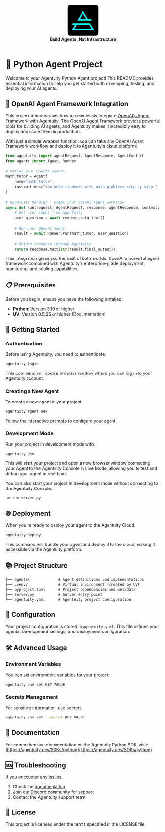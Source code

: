 <div align="center">
    <img src="https://raw.githubusercontent.com/agentuity/cli/refs/heads/main/.github/Agentuity.png" alt="Agentuity" width="100"/> <br/>
    <strong>Build Agents, Not Infrastructure</strong> <br/>
<br />
</div>

# 🤖 Python Agent Project

Welcome to your Agentuity Python Agent project! This README provides essential information to help you get started with developing, testing, and deploying your AI agents.

## 🔗 OpenAI Agent Framework Integration

This project demonstrates how to seamlessly integrate [OpenAI's Agent Framework](https://github.com/openai/openai-agents) with Agentuity. The OpenAI Agent Framework provides powerful tools for building AI agents, and Agentuity makes it incredibly easy to deploy and scale them in production.

With just a simple wrapper function, you can take any OpenAI Agent Framework workflow and deploy it to Agentuity's cloud platform:

```python
from agentuity import AgentRequest, AgentResponse, AgentContext
from agents import Agent, Runner

# Define your OpenAI agents
math_tutor = Agent(
    name="Math Tutor",
    instructions="You help students with math problems step by step."
)

# Agentuity handler - wraps your OpenAI Agent workflow
async def run(request: AgentRequest, response: AgentResponse, context: AgentContext):
    # Get user input from Agentuity
    user_question = await request.data.text()
    
    # Run your OpenAI Agent
    result = await Runner.run(math_tutor, user_question)
    
    # Return response through Agentuity
    return response.text(str(result.final_output))
```

This integration gives you the best of both worlds: OpenAI's powerful agent framework combined with Agentuity's enterprise-grade deployment, monitoring, and scaling capabilities.

## 📋 Prerequisites

Before you begin, ensure you have the following installed:

- **Python**: Version 3.10 or higher
- **UV**: Version 0.5.25 or higher ([Documentation](https://docs.astral.sh/uv/))

## 🚀 Getting Started

### Authentication

Before using Agentuity, you need to authenticate:

```bash
agentuity login
```

This command will open a browser window where you can log in to your Agentuity account.

### Creating a New Agent

To create a new agent in your project:

```bash
agentuity agent new
```

Follow the interactive prompts to configure your agent.

### Development Mode

Run your project in development mode with:

```bash
agentuity dev
```

This will start your project and open a new browser window connecting your Agent to the Agentuity Console in Live Mode, allowing you to test and debug your agent in real-time.

You can also start your project in development mode without connecting to the Agentuity Console:

```bash
uv run server.py
```

## 🌐 Deployment

When you're ready to deploy your agent to the Agentuity Cloud:

```bash
agentuity deploy
```

This command will bundle your agent and deploy it to the cloud, making it accessible via the Agentuity platform.

## 📚 Project Structure

```
├── agents/             # Agent definitions and implementations
├── .venv/              # Virtual environment (created by UV)
├── pyproject.toml      # Project dependencies and metadata
├── server.py           # Server entry point
└── agentuity.yaml      # Agentuity project configuration
```

## 🔧 Configuration

Your project configuration is stored in `agentuity.yaml`. This file defines your agents, development settings, and deployment configuration.

## 🛠️ Advanced Usage

### Environment Variables

You can set environment variables for your project:

```bash
agentuity env set KEY VALUE
```

### Secrets Management

For sensitive information, use secrets:

```bash
agentuity env set --secret KEY VALUE
```

## 📖 Documentation

For comprehensive documentation on the Agentuity Python SDK, visit:
[https://agentuity.dev/SDKs/python](https://agentuity.dev/SDKs/python)

## 🆘 Troubleshooting

If you encounter any issues:

1. Check the [documentation](https://agentuity.dev/SDKs/python)
2. Join our [Discord community](https://discord.gg/agentuity) for support
3. Contact the Agentuity support team

## 📝 License

This project is licensed under the terms specified in the LICENSE file.
